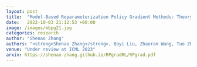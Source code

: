 ```yaml
---
layout: post
title:  "Model-Based Reparameterization Policy Gradient Methods: Theory and Practical Algorithms"
date:   2022-10-03 21:12:53 +00:00
image: /images/mbpg21.jpg
categories: research
author: "Shenao Zhang"
authors: "<strong>Shenao Zhang</strong>, Boyi Liu, Zhaoran Wang, Tuo Zhao"
venue: "Under review at ICML 2023"
arxiv: https://shenao-zhang.github.io/RPgradRL/RPgrad.pdf
---
```

